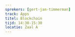 ```yaml
---
sprekers: [gert-jan-timmerman]
track: Apps
titel: Blockchain
tijd: 14:30-15:30
locatie: Zaal A
---
```

